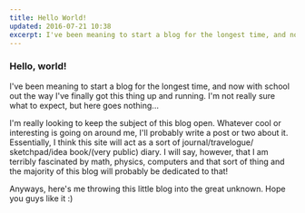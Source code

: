```yaml
---
title: Hello World!
updated: 2016-07-21 10:38
excerpt: I've been meaning to start a blog for the longest time, and now with school out the way it looks like I can finally start.
---
```

### Hello, world!

I've been meaning to start a blog for the longest time, and now with school out the way I've finally got this thing up and running. I'm not really sure what to expect, but here goes nothing...

I'm really looking to keep the subject of this blog open. Whatever cool or interesting is going on around me, I'll probably write a post or two about it. Essentially, I think this site will act as a sort of journal/travelogue/ sketchpad/idea book/(very public) diary. I will say, however, that I am terribly fascinated by math, physics, computers and that sort of thing and the majority of this blog will probably be dedicated to that!

Anyways, here's me throwing this little blog into the great unknown. Hope you guys like it :)